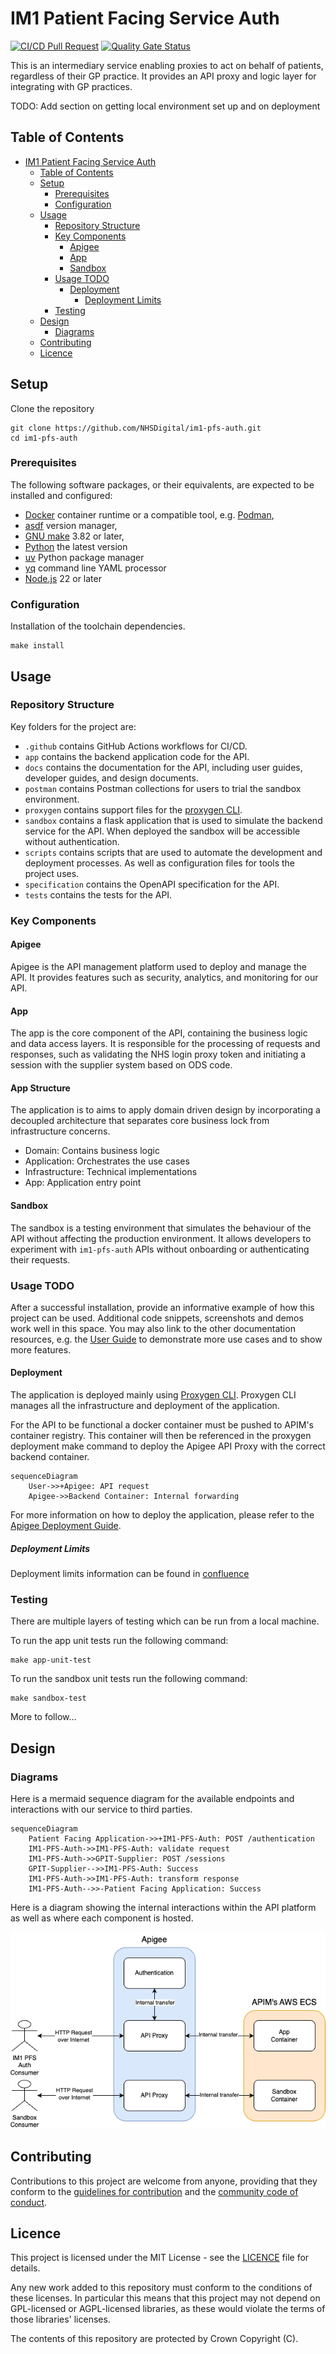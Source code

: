 # IM1 Patient Facing Service Auth

[![CI/CD Pull Request](https://github.com/nhs-england-tools/repository-template/actions/workflows/cicd-1-pull-request.yaml/badge.svg)](https://github.com/NHSDigital/im1-pfs-auth/actions/workflows/cicd-1-pull-request.yaml)
[![Quality Gate Status](https://sonarcloud.io/api/project_badges/measure?project=repository-template&metric=alert_status)](https://sonarcloud.io/summary/new_code?id=im1-pfs-auth)

This is an intermediary service enabling proxies to act on behalf of patients, regardless of their GP practice. It provides an API proxy and logic layer for integrating with GP practices.

TODO: Add section on getting local environment set up and on deployment

## Table of Contents

- [IM1 Patient Facing Service Auth](#im1-patient-facing-service-auth)
  - [Table of Contents](#table-of-contents)
  - [Setup](#setup)
    - [Prerequisites](#prerequisites)
    - [Configuration](#configuration)
  - [Usage](#usage)
    - [Repository Structure](#repository-structure-1)
    - [Key Components](#key-components)
      - [Apigee](#apigee)
      - [App](#app)
      - [Sandbox](#sandbox)
    - [Usage TODO](#usage-todo)
      - [Deployment](#deployment)
        - [Deployment Limits](#deployment-limits)
    - [Testing](#testing)
  - [Design](#design)
    - [Diagrams](#diagrams)
  - [Contributing](#contributing)
  - [Licence](#licence)

## Setup

Clone the repository

```shell
git clone https://github.com/NHSDigital/im1-pfs-auth.git
cd im1-pfs-auth
```

### Prerequisites

The following software packages, or their equivalents, are expected to be installed and configured:

- [Docker](https://www.docker.com/) container runtime or a compatible tool, e.g. [Podman](https://podman.io/),
- [asdf](https://asdf-vm.com/) version manager,
- [GNU make](https://www.gnu.org/software/make/) 3.82 or later,
- [Python](https://www.python.org/) the latest version
- [uv](https://docs.astral.sh/uv/) Python package manager
- [yq](https://github.com/mikefarah/yq) command line YAML processor
- [Node.js](https://nodejs.org/) 22 or later

### Configuration

Installation of the toolchain dependencies.

```shell
make install
```

## Usage

### Repository Structure

Key folders for the project are:

- `.github` contains GitHub Actions workflows for CI/CD.
- `app` contains the backend application code for the API.
- `docs` contains the documentation for the API, including user guides, developer guides, and design documents.
- `postman` contains Postman collections for users to trial the sandbox environment.
- `proxygen` contains support files for the [proxygen CLI](./docs/user-guides/Proxygen_CLI.md).
- `sandbox` contains a flask application that is used to simulate the backend service for the API. When deployed the sandbox will be accessible without authentication.
- `scripts` contains scripts that are used to automate the development and deployment processes. As well as configuration files for tools the project uses.
- `specification` contains the OpenAPI specification for the API.
- `tests` contains the tests for the API.

### Key Components

#### Apigee

Apigee is the API management platform used to deploy and manage the API. It provides features such as security, analytics, and monitoring for our API.

#### App

The app is the core component of the API, containing the business logic and data access layers. It is responsible for the processing of requests and responses, such as validating the NHS login proxy token and initiating a session with the supplier system based on ODS code.

#### App Structure

The application is to aims to apply domain driven design by incorporating a decoupled architecture that separates core business lock from infrastructure concerns.

- Domain: Contains business logic
- Application: Orchestrates the use cases
- Infrastructure: Technical implementations
- App: Application entry point

#### Sandbox

The sandbox is a testing environment that simulates the behaviour of the API without affecting the production environment. It allows developers to experiment with `im1-pfs-auth` APIs without onboarding or authenticating their requests.

### Usage TODO

After a successful installation, provide an informative example of how this project can be used. Additional code snippets, screenshots and demos work well in this space. You may also link to the other documentation resources, e.g. the [User Guide](./docs/user-guide.md) to demonstrate more use cases and to show more features.

#### Deployment

The application is deployed mainly using [Proxygen CLI](./docs/user-guides/Proxygen_CLI.md). Proxygen CLI manages all the infrastructure and deployment of the application.

For the API to be functional a docker container must be pushed to APIM's container registry. This container will then be referenced in the proxygen deployment make command to deploy the Apigee API Proxy with the correct backend container.

```mermaid
sequenceDiagram
    User->>+Apigee: API request
    Apigee->>Backend Container: Internal forwarding
```

For more information on how to deploy the application, please refer to the [Apigee Deployment Guide](./docs/user-guides/Deployment_Guide.md).

##### Deployment Limits

Deployment limits information can be found in [confluence](https://nhsd-confluence.digital.nhs.uk/spaces/APM/pages/678899059/Deploying+your+API+with+Proxy+Generator#DeployingyourAPIwithProxyGenerator-APIconfig)

### Testing

There are multiple layers of testing which can be run from a local machine.

To run the app unit tests run the following command:

```shell
make app-unit-test
```

To run the sandbox unit tests run the following command:

```shell
make sandbox-test
```

More to follow...

## Design

### Diagrams

Here is a mermaid sequence diagram for the available endpoints and interactions with our service to third parties.

```mermaid
sequenceDiagram
    Patient Facing Application->>+IM1-PFS-Auth: POST /authentication
    IM1-PFS-Auth->>IM1-PFS-Auth: validate request
    IM1-PFS-Auth->>GPIT-Supplier: POST /sessions
    GPIT-Supplier-->>IM1-PFS-Auth: Success
    IM1-PFS-Auth->>IM1-PFS-Auth: transform response
    IM1-PFS-Auth-->>-Patient Facing Application: Success
```

Here is a diagram showing the internal interactions within the API platform as well as where each component is hosted.

![API Flow Diagram](./docs/diagrams/API_Flow_Diagram.drawio.png)

## Contributing

Contributions to this project are welcome from anyone, providing that they conform to the [guidelines for contribution](./docs/developer-guides/CONTRIBUTING.md) and the [community code of conduct](./docs/developer-guides/CODE_OF_CONDUCT.md).

## Licence

This project is licensed under the MIT License - see the [LICENCE](./LICENCE.md) file for details.

Any new work added to this repository must conform to the conditions of these licenses. In particular this means that this project may not depend on GPL-licensed or AGPL-licensed libraries, as these would violate the terms of those libraries' licenses.

The contents of this repository are protected by Crown Copyright (C).
